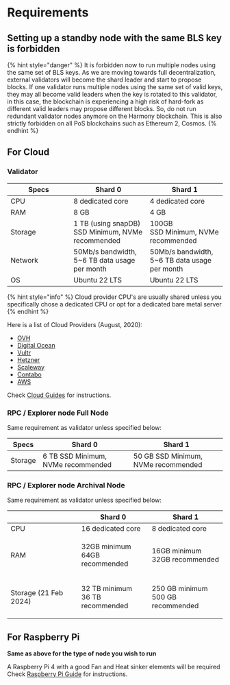# Requirements

## Setting up a standby node with the same BLS key is forbidden

{% hint style="danger" %}
It is forbidden now to run multiple nodes using the same set of BLS keys. As we are moving towards full decentralization, external validators will become the shard leader and start to propose blocks. If one validator runs multiple nodes using the same set of valid keys, they may all become valid leaders when the key is rotated to this validator, in this case, the blockchain is experiencing a high risk of hard-fork as different valid leaders may propose different blocks. So, do not run redundant validator nodes anymore on the Harmony blockchain. This is also strictly forbidden on all PoS blockchains such as Ethereum 2, Cosmos.
{% endhint %}

## For Cloud

### Validator

<table><thead><tr><th width="131">Specs</th><th>Shard 0</th><th>Shard 1</th></tr></thead><tbody><tr><td>CPU</td><td>8 dedicated core</td><td>4 dedicated core</td></tr><tr><td>RAM</td><td>8 GB </td><td>4 GB</td></tr><tr><td>Storage </td><td>1 TB (using snapDB)<br>SSD Minimum, NVMe recommended</td><td>100GB<br>SSD Minimum, NVMe recommended</td></tr><tr><td>Network</td><td>50Mb/s bandwidth, 5~6 TB data usage per month</td><td>50Mb/s bandwidth, 5~6 TB data usage per month</td></tr><tr><td>OS</td><td>Ubuntu 22 LTS</td><td>Ubuntu 22 LTS</td></tr></tbody></table>

{% hint style="info" %}
Cloud provider CPU's are usually shared unless you specifically chose a dedicated CPU or opt for a dedicated bare metal server
{% endhint %}

Here is a list of  Cloud Providers (August, 2020):

* [OVH](https://www.ovhcloud.com/)
* [Digital Ocean](https://www.digitalocean.com/)
* [Vultr](https://www.vultr.com/)
* [Hetzner](http://hetzner.com/)
* [Scaleway](https://www.scaleway.com/)
* [Contabo](https://contabo.com/)
* [AWS](https://aws.amazon.com/)

Check [Cloud Guides](cloud-guides/) for instructions.

### RPC / Explorer node Full Node

Same requirement as validator unless specified below:&#x20;

| Specs   | Shard 0                            | Shard 1                             |
| ------- | ---------------------------------- | ----------------------------------- |
| Storage | 6 TB SSD Minimum, NVMe recommended | 50 GB SSD Minimum, NVMe recommended |

### RPC / Explorer node Archival Node

Same requirement as validator unless specified below:&#x20;

|                       | Shard 0                                   | Shard 1                                     |
| --------------------- | ----------------------------------------- | ------------------------------------------- |
| CPU                   | 16 dedicated core                         | 8 dedicated core                            |
| RAM                   | <p>32GB minimum<br>64GB recommended</p>   | <p>16GB minimum<br>32GB recommended</p>     |
| Storage (21 Feb 2024) | <p>32 TB minimum<br>36 TB recommended</p> | <p>250 GB minimum<br>500 GB recommended</p> |

## For Raspberry Pi

**Same as above for the type of node you wish to run**

A Raspberry Pi 4 with a good Fan and Heat sinker elements will be required\
Check [Raspberry Pi Guide](raspberry-pi-guide.md) for instructions.

